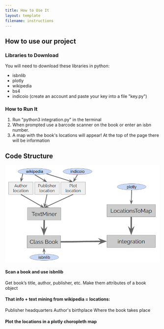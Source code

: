 ```yaml
---
title: How to Use It
layout: template
filename: instructions
---
```


## How to use our project

### Libraries to Download
You will need to download these libraries in python:
- isbnlib
- plotly
- wikipedia
- bs4
- indicoio (create an account and paste your key into a file "key.py")

### How to Run It
1. Run "python3 integration.py" in the terminal
2. When prompted use a barcode scanner on the book or enter an isbn number.
3. A map with the book's locations will appear! At the top of the page there will be information

## Code Structure
![alt text](https://github.com/SamEpp/BookLocationPlotter/blob/master/Code_structure.PNG "")

#### Scan a book and use isbnlib
Get book’s title, author, publisher, etc. 
Make them attributes of a book object

#### That info + text mining from wikipedia = locations:
Publisher headquarters 
Author's birthplace
Where the book takes place

#### Plot the locations in a plotly choropleth map

